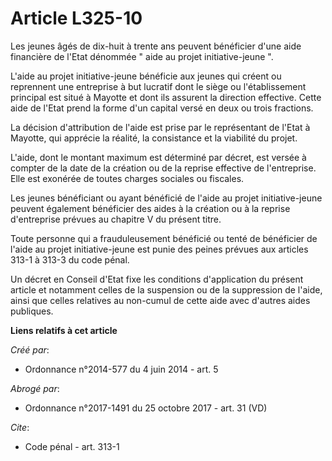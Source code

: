 # Article L325-10

Les jeunes âgés de dix-huit à trente ans peuvent bénéficier d'une aide financière de l'Etat dénommée " aide au projet
initiative-jeune ". 

L'aide au projet initiative-jeune bénéficie aux jeunes qui créent ou reprennent une entreprise à but lucratif dont le siège
ou l'établissement principal est situé à Mayotte et dont ils assurent la direction effective. Cette aide de l'Etat prend la
forme d'un capital versé en deux ou trois fractions. 

La décision d'attribution de l'aide est prise par le représentant de l'Etat à Mayotte, qui apprécie la réalité, la
consistance et la viabilité du projet. 

L'aide, dont le montant maximum est déterminé par décret, est versée à compter de la date de la création ou de la reprise
effective de l'entreprise. Elle est exonérée de toutes charges sociales ou fiscales. 

Les jeunes bénéficiant ou ayant bénéficié de l'aide au projet initiative-jeune peuvent également bénéficier des aides à la
création ou à la reprise d'entreprise prévues au chapitre V du présent titre. 

Toute personne qui a frauduleusement bénéficié ou tenté de bénéficier de l'aide au projet initiative-jeune est punie des
peines prévues aux articles 313-1 à 313-3 du code pénal. 

Un décret en Conseil d'Etat fixe les conditions d'application du présent article et notamment celles de la suspension ou de
la suppression de l'aide, ainsi que celles relatives au non-cumul de cette aide avec d'autres aides publiques.

**Liens relatifs à cet article**

_Créé par_:

  - Ordonnance n°2014-577 du 4 juin 2014 - art. 5

_Abrogé par_:

  - Ordonnance n°2017-1491 du 25 octobre 2017 - art. 31 (VD)

_Cite_:

  - Code pénal - art. 313-1
